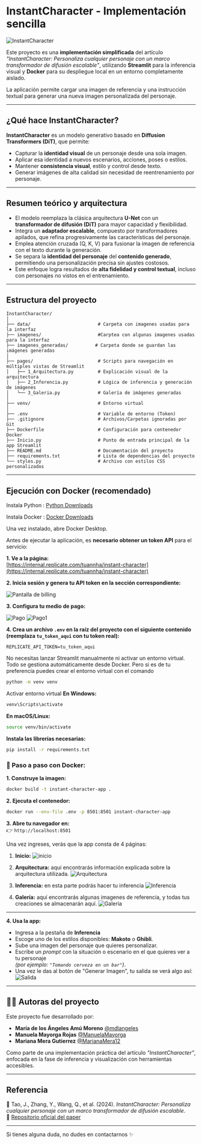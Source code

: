 #  InstantCharacter - Implementación sencilla

![InstantCharacter](data/Image_1_readme.png)

Este proyecto es una **implementación simplificada** del artículo _"InstantCharacter: Personaliza cualquier personaje con un marco transformador de difusión escalable"_, utilizando **Streamlit** para la inferencia visual y **Docker** para su despliegue local en un entorno completamente aislado.

La aplicación permite cargar una imagen de referencia y una instrucción textual para generar una nueva imagen personalizada del personaje.

---

##  ¿Qué hace InstantCharacter?

**InstantCharacter** es un modelo generativo basado en **Diffusion Transformers (DiT)**, que permite:

- Capturar la **identidad visual** de un personaje desde una sola imagen.
- Aplicar esa identidad a nuevos escenarios, acciones, poses o estilos.
- Mantener **consistencia visual**, estilo y control desde texto.
- Generar imágenes de alta calidad sin necesidad de reentrenamiento por personaje.

---

##  Resumen teórico y arquitectura

- El modelo reemplaza la clásica arquitectura **U-Net** con un **transformador de difusión (DiT)** para mayor capacidad y flexibilidad.
- Integra un **adaptador escalable**, compuesto por transformadores apilados, que refina progresivamente las características del personaje.
- Emplea atención cruzada (Q, K, V) para fusionar la imagen de referencia con el texto durante la generación.
- Se separa la **identidad del personaje** del **contenido generado**, permitiendo una personalización precisa sin ajustes costosos.
- Este enfoque logra resultados de **alta fidelidad y control textual**, incluso con personajes no vistos en el entrenamiento.

---

##  Estructura del proyecto

```
InstantCharacter/
│
├── data/                         # Carpeta con imagenes usadas para la interfaz
├── imagenes/                     #Carptea con algunas imagenes usadas para la interfaz
├── imagenes_generadas/          # Carpeta donde se guardan las imágenes generadas
│
├── pages/                        # Scripts para navegación en múltiples vistas de Streamlit
│   ├── 1_Arquitectura.py         # Explicación visual de la arquitectura
│   ├── 2_Inferencia.py           # Lógica de inferencia y generación de imágenes
│   └── 3_Galeria.py              # Galería de imágenes generadas
│
├── venv/                         # Entorno virtual 
│
├── .env                          # Variable de entorno (Token)
├── .gitignore                    # Archivos/Carpetas ignoradas por Git
├── Dockerfile                    # Configuración para contenedor Docker
├── Inicio.py                     # Punto de entrada principal de la app Streamlit
├── README.md                     # Documentación del proyecto
├── requirements.txt              # Lista de dependencias del proyecto
└── styles.py                     # Archivo con estilos CSS personalizados

```
---

##  Ejecución con Docker (recomendado)

Instala Python : [Python Downloads](https://www.python.org/downloads/)

Instala Docker : [Docker Downloads](https://www.docker.com/)

Una vez instalado, abre Docker Desktop.

Antes de ejecutar la aplicación, es **necesario obtener un token API** para el servicio:

**1. Ve a la página:**  
   [https://internal.replicate.com/tuannha/instant-character](https://internal.replicate.com/tuannha/instant-character)  

**2. Inicia sesión y genera tu **API token** en la sección correspondiente:**

![Pantalla de billing](data/billing.png)

**3. Configura tu medio de pago:**

![Pago](data/tarjeta.png)
![Pago1](data/pago.png)

**4. Crea un archivo `.env` en la raíz del proyecto con el siguiente contenido (reemplaza `tu_token_aqui` con tu token real):**

```env
REPLICATE_API_TOKEN=tu_token_aqui
```

No necesitas lanzar Streamlit manualmente ni activar un entorno virtual. Todo se gestiona automáticamente desde Docker.
Pero si es de tu preferencia puedes crear el entorno virtual con el comando 

```bash
python -m venv venv
```

Activar entorno virtual
**En Windows:**
```bash
venv\Scripts\activate
```

**En macOS/Linux:**
```bash
source venv/bin/activate
```

**Instala las librerías necesarias:**
```bash
pip install -r requirements.txt
```

### 🐳 Paso a paso con Docker:

**1. Construye la imagen:**

```bash
docker build -t instant-character-app .
```

**2. Ejecuta el contenedor:**

```bash
docker run --env-file .env -p 8501:8501 instant-character-app
```

**3. Abre tu navegador en:**  
👉 `http://localhost:8501`

Una vez ingreses, verás que la app consta de 4 páginas:
   1. **Inicio:**
   ![inicio](data/inicio.png)

   2. **Arquitectura:** aquí encontrarás información explicada sobre la arquitectura utilizada.
   ![Arquitectura](data/arqui.png)

   3. **Inferencia:** en esta parte podrás hacer tu inferencia
   ![Inferencia](data/inferencia.png)

   4. **Galería:** aquí encontrarás algunas imagenes de referencia, y todas tus creaciones se almacenarán aquí.
   ![Galeria](data/galeria.png)


---

**4. Usa la app:**

   - Ingresa a la pestaña de **Inferencia**
   - Escoge uno de los estilos disponibles: **Makoto** o **Ghibli**.
   - Sube una imagen del personaje que quieres personalizar.
   - Escribe un *prompt* con la situación o escenario en el que quieres ver a tu personaje  
     *(por ejemplo: `"Tomando cerveza en un bar"`)*.
   - Una vez le das al botón de "Generar Imagen", tu salida se verá algo así:
      ![Salida](data/salida.jpg)



---

## 👩‍💻 Autoras del proyecto

Este proyecto fue desarrollado por:

- **María de los Ángeles Amú Moreno** [@mdlangeles](https://github.com/mdlangeles)
- **Manuela Mayorga Rojas**  [@ManuelaMayorga](https://github.com/ManuelaMayorga)
- **Mariana Mera Gutierrez** [@MarianaMera12](https://github.com/MarianaMera12)

Como parte de una implementación práctica del artículo _"InstantCharacter"_, enfocada en la fase de inferencia y visualización con herramientas accesibles.

---

##  Referencia

📄 Tao, J., Zhang, Y., Wang, Q., et al. (2024). *InstantCharacter: Personaliza cualquier personaje con un marco transformador de difusión escalable*.  
🔗 [Repositorio oficial del paper](https://github.com/Tencent/InstantCharacter)

---

Si tienes alguna duda, no dudes en contactarnos ✨




